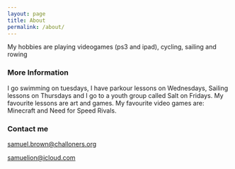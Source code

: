 ```yaml
---
layout: page
title: About
permalink: /about/
---
```


My hobbies are playing videogames (ps3 and ipad), cycling, sailing and rowing

### More Information

I go swimming on tuesdays, I have parkour lessons on Wednesdays, Sailing lessons on Thursdays and I go to a youth group called Salt on Fridays.
My favourite lessons are art and games.
My favourite video games are: Minecraft and Need for Speed Rivals.

### Contact me

samuel.brown@challoners.org




samuelion@icloud.com
